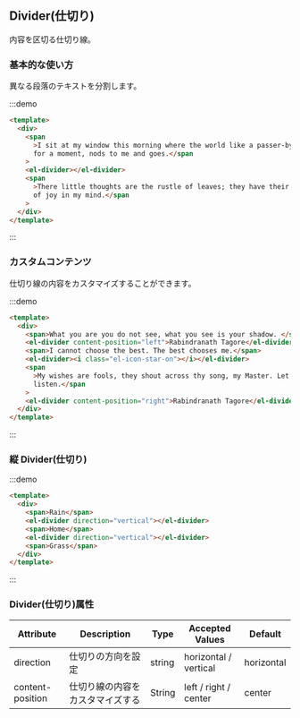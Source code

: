 ## Divider(仕切り)

内容を区切る仕切り線。

### 基本的な使い方

異なる段落のテキストを分割します。

:::demo

```html
<template>
  <div>
    <span
      >I sit at my window this morning where the world like a passer-by stops
      for a moment, nods to me and goes.</span
    >
    <el-divider></el-divider>
    <span
      >There little thoughts are the rustle of leaves; they have their whisper
      of joy in my mind.</span
    >
  </div>
</template>
```

:::

### カスタムコンテンツ

仕切り線の内容をカスタマイズすることができます。

:::demo

```html
<template>
  <div>
    <span>What you are you do not see, what you see is your shadow. </span>
    <el-divider content-position="left">Rabindranath Tagore</el-divider>
    <span>I cannot choose the best. The best chooses me.</span>
    <el-divider><i class="el-icon-star-on"></i></el-divider>
    <span
      >My wishes are fools, they shout across thy song, my Master. Let me but
      listen.</span
    >
    <el-divider content-position="right">Rabindranath Tagore</el-divider>
  </div>
</template>
```

:::

### 縦 Divider(仕切り)

:::demo

```html
<template>
  <div>
    <span>Rain</span>
    <el-divider direction="vertical"></el-divider>
    <span>Home</span>
    <el-divider direction="vertical"></el-divider>
    <span>Grass</span>
  </div>
</template>
```

:::

### Divider(仕切り)属性

| Attribute        | Description                      | Type   | Accepted Values       | Default    |
| ---------------- | -------------------------------- | ------ | --------------------- | ---------- |
| direction        | 仕切りの方向を設定               | string | horizontal / vertical | horizontal |
| content-position | 仕切り線の内容をカスタマイズする | String | left / right / center | center     |
